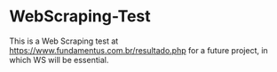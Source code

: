 # WebScraping-Test
This is a Web Scraping test at https://www.fundamentus.com.br/resultado.php for a future project, in which WS will be essential.
